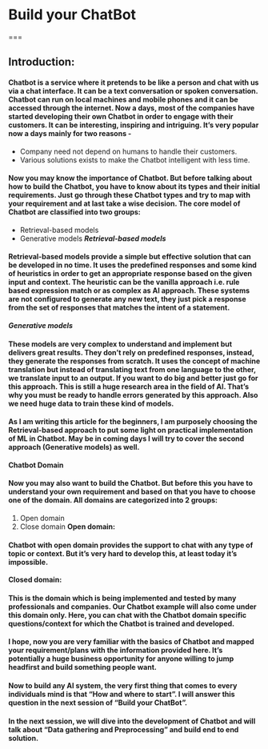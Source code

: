 # Build your ChatBot
===
## Introduction:                                                                
#### Chatbot is a service where it pretends to be like a person and chat with us via a chat interface. It can be a text conversation or spoken conversation. Chatbot can run on local machines and mobile phones and it can be accessed through the internet. Now a days, most of the companies have started developing their own Chatbot in order to engage with their customers. It can be interesting, inspiring and intriguing. It’s very popular now a days mainly for two reasons -
* Company need not depend on humans to handle their customers.
* Various solutions exists to make the Chatbot intelligent with less time. 
#### Now you may know the importance of Chatbot. But before talking about how to build the Chatbot, you have to know about its types and their initial requirements. Just go through these Chatbot types and try to map with your requirement and at last take a wise decision. The core model of Chatbot are classified into two groups:
* Retrieval-based models
* Generative models
**_Retrieval-based models_**
#### Retrieval-based models provide a simple but effective solution that can be developed in no time. It uses the predefined responses and some kind of heuristics in order to get an appropriate response based on the given input and context. The heuristic can be the vanilla approach i.e. rule based expression match or as complex as AI approach. These systems are not configured to generate any new text, they just pick a response from the set of responses that matches the intent of a statement. 
**_Generative models_**
#### These models are very complex to understand and implement but delivers great results. They don’t rely on predefined responses, instead, they generate the responses from scratch. It uses the concept of machine translation but instead of translating text from one language to the other, we translate input to an output. If you want to do big and better just go for this approach. This is still a huge research area in the field of AI. That’s why you must be ready to handle errors generated by this approach. Also we need huge data to train these kind of models.
#### As I am writing this article for the beginners, I am purposely choosing the Retrieval-based approach to put some light on practical implementation of ML in Chatbot. May be in coming days I will try to cover the second approach (Generative models) as well.

**Chatbot Domain**
#### Now you may also want to build the Chatbot. But before this you have to understand your own requirement and based on that you have to choose one of the domain. All domains are categorized into 2 groups:
1. Open domain
2. Close domain
**Open domain:**
#### Chatbot with open domain provides the support to chat with any type of topic or context. But it’s very hard to develop this, at least today it’s impossible. 
**Closed domain:**
#### This is the domain which is being implemented and tested by many professionals and companies. Our Chatbot example will also come under this domain only. Here, you can chat with the Chatbot domain specific questions/context for which the Chatbot is trained and developed. 
#### I hope, now you are very familiar with the basics of Chatbot and mapped your requirement/plans with the information provided here. It’s potentially a huge business opportunity for anyone willing to jump headfirst and build something people want.
#### Now to build any AI system, the very first thing that comes to every individuals mind is that “How and where to start”. I will answer this question in the next session of “Build your ChatBot”.
#### In the next session, we will dive into the development of Chatbot and will talk about “Data gathering and Preprocessing” and build end to end solution.


